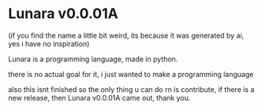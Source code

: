 # Lunara v0.0.01A

(if you find the name a little bit weird, its because it was generated by ai, yes i have no inspiration)

Lunara is a programming language, made in python.

there is no actual goal for it, i just wanted to make a programming language

also this isnt finished so the only thing u can do rn is contribute, if there is a new release, then Lunara v0.0.01A came out, thank you.